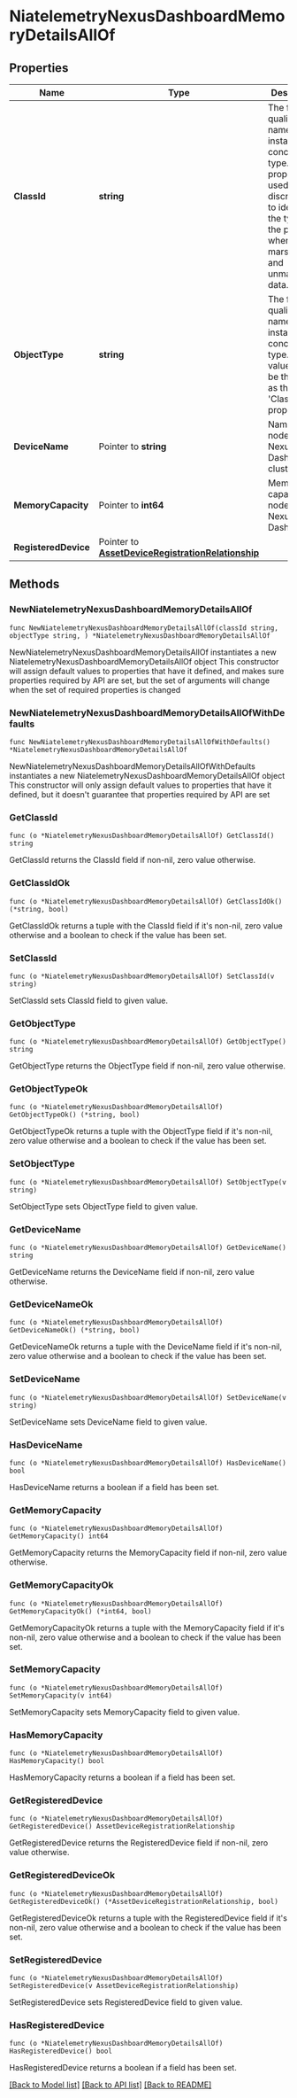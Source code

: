 # NiatelemetryNexusDashboardMemoryDetailsAllOf

## Properties

Name | Type | Description | Notes
------------ | ------------- | ------------- | -------------
**ClassId** | **string** | The fully-qualified name of the instantiated, concrete type. This property is used as a discriminator to identify the type of the payload when marshaling and unmarshaling data. | [default to "niatelemetry.NexusDashboardMemoryDetails"]
**ObjectType** | **string** | The fully-qualified name of the instantiated, concrete type. The value should be the same as the &#39;ClassId&#39; property. | [default to "niatelemetry.NexusDashboardMemoryDetails"]
**DeviceName** | Pointer to **string** | Name of the node in Nexus Dashboard cluster. | [optional] 
**MemoryCapacity** | Pointer to **int64** | Memory capacity of a node in Nexus Dashboard. | [optional] 
**RegisteredDevice** | Pointer to [**AssetDeviceRegistrationRelationship**](AssetDeviceRegistrationRelationship.md) |  | [optional] 

## Methods

### NewNiatelemetryNexusDashboardMemoryDetailsAllOf

`func NewNiatelemetryNexusDashboardMemoryDetailsAllOf(classId string, objectType string, ) *NiatelemetryNexusDashboardMemoryDetailsAllOf`

NewNiatelemetryNexusDashboardMemoryDetailsAllOf instantiates a new NiatelemetryNexusDashboardMemoryDetailsAllOf object
This constructor will assign default values to properties that have it defined,
and makes sure properties required by API are set, but the set of arguments
will change when the set of required properties is changed

### NewNiatelemetryNexusDashboardMemoryDetailsAllOfWithDefaults

`func NewNiatelemetryNexusDashboardMemoryDetailsAllOfWithDefaults() *NiatelemetryNexusDashboardMemoryDetailsAllOf`

NewNiatelemetryNexusDashboardMemoryDetailsAllOfWithDefaults instantiates a new NiatelemetryNexusDashboardMemoryDetailsAllOf object
This constructor will only assign default values to properties that have it defined,
but it doesn't guarantee that properties required by API are set

### GetClassId

`func (o *NiatelemetryNexusDashboardMemoryDetailsAllOf) GetClassId() string`

GetClassId returns the ClassId field if non-nil, zero value otherwise.

### GetClassIdOk

`func (o *NiatelemetryNexusDashboardMemoryDetailsAllOf) GetClassIdOk() (*string, bool)`

GetClassIdOk returns a tuple with the ClassId field if it's non-nil, zero value otherwise
and a boolean to check if the value has been set.

### SetClassId

`func (o *NiatelemetryNexusDashboardMemoryDetailsAllOf) SetClassId(v string)`

SetClassId sets ClassId field to given value.


### GetObjectType

`func (o *NiatelemetryNexusDashboardMemoryDetailsAllOf) GetObjectType() string`

GetObjectType returns the ObjectType field if non-nil, zero value otherwise.

### GetObjectTypeOk

`func (o *NiatelemetryNexusDashboardMemoryDetailsAllOf) GetObjectTypeOk() (*string, bool)`

GetObjectTypeOk returns a tuple with the ObjectType field if it's non-nil, zero value otherwise
and a boolean to check if the value has been set.

### SetObjectType

`func (o *NiatelemetryNexusDashboardMemoryDetailsAllOf) SetObjectType(v string)`

SetObjectType sets ObjectType field to given value.


### GetDeviceName

`func (o *NiatelemetryNexusDashboardMemoryDetailsAllOf) GetDeviceName() string`

GetDeviceName returns the DeviceName field if non-nil, zero value otherwise.

### GetDeviceNameOk

`func (o *NiatelemetryNexusDashboardMemoryDetailsAllOf) GetDeviceNameOk() (*string, bool)`

GetDeviceNameOk returns a tuple with the DeviceName field if it's non-nil, zero value otherwise
and a boolean to check if the value has been set.

### SetDeviceName

`func (o *NiatelemetryNexusDashboardMemoryDetailsAllOf) SetDeviceName(v string)`

SetDeviceName sets DeviceName field to given value.

### HasDeviceName

`func (o *NiatelemetryNexusDashboardMemoryDetailsAllOf) HasDeviceName() bool`

HasDeviceName returns a boolean if a field has been set.

### GetMemoryCapacity

`func (o *NiatelemetryNexusDashboardMemoryDetailsAllOf) GetMemoryCapacity() int64`

GetMemoryCapacity returns the MemoryCapacity field if non-nil, zero value otherwise.

### GetMemoryCapacityOk

`func (o *NiatelemetryNexusDashboardMemoryDetailsAllOf) GetMemoryCapacityOk() (*int64, bool)`

GetMemoryCapacityOk returns a tuple with the MemoryCapacity field if it's non-nil, zero value otherwise
and a boolean to check if the value has been set.

### SetMemoryCapacity

`func (o *NiatelemetryNexusDashboardMemoryDetailsAllOf) SetMemoryCapacity(v int64)`

SetMemoryCapacity sets MemoryCapacity field to given value.

### HasMemoryCapacity

`func (o *NiatelemetryNexusDashboardMemoryDetailsAllOf) HasMemoryCapacity() bool`

HasMemoryCapacity returns a boolean if a field has been set.

### GetRegisteredDevice

`func (o *NiatelemetryNexusDashboardMemoryDetailsAllOf) GetRegisteredDevice() AssetDeviceRegistrationRelationship`

GetRegisteredDevice returns the RegisteredDevice field if non-nil, zero value otherwise.

### GetRegisteredDeviceOk

`func (o *NiatelemetryNexusDashboardMemoryDetailsAllOf) GetRegisteredDeviceOk() (*AssetDeviceRegistrationRelationship, bool)`

GetRegisteredDeviceOk returns a tuple with the RegisteredDevice field if it's non-nil, zero value otherwise
and a boolean to check if the value has been set.

### SetRegisteredDevice

`func (o *NiatelemetryNexusDashboardMemoryDetailsAllOf) SetRegisteredDevice(v AssetDeviceRegistrationRelationship)`

SetRegisteredDevice sets RegisteredDevice field to given value.

### HasRegisteredDevice

`func (o *NiatelemetryNexusDashboardMemoryDetailsAllOf) HasRegisteredDevice() bool`

HasRegisteredDevice returns a boolean if a field has been set.


[[Back to Model list]](../README.md#documentation-for-models) [[Back to API list]](../README.md#documentation-for-api-endpoints) [[Back to README]](../README.md)


